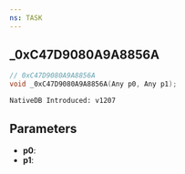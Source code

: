 ```yaml
---
ns: TASK
---
```

## _0xC47D9080A9A8856A

```c
// 0xC47D9080A9A8856A
void _0xC47D9080A9A8856A(Any p0, Any p1);
```

```
NativeDB Introduced: v1207
```

## Parameters
* **p0**:
* **p1**:
